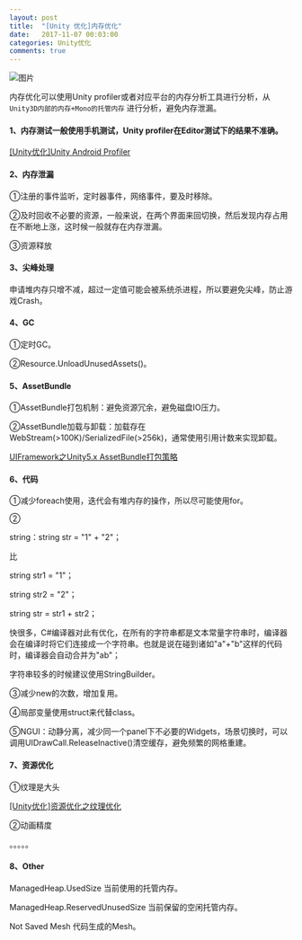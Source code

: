 ```yaml
---
layout: post
title:  "[Unity 优化]内存优化"
date:   2017-11-07 00:03:00
categories: Unity优化
comments: true
---
```


![图片](http://owk5gjdrg.bkt.clouddn.com/0077%E5%86%85%E5%AD%98%E4%BC%98%E5%8C%96.png)


内存优化可以使用Unity profiler或者对应平台的内存分析工具进行分析，从 `Unity3D内部的内存+Mono的托管内存` 进行分析，避免内存泄漏。

#### 1、内存测试一般使用手机测试，Unity profiler在Editor测试下的结果不准确。

[[Unity优化]Unity Android Profiler](http://blog.csdn.net/husheng0/article/details/72577737)

#### 2、内存泄漏

①注册的事件监听，定时器事件，网络事件，要及时移除。

②及时回收不必要的资源，一般来说，在两个界面来回切换，然后发现内存占用在不断地上涨，这时候一般就存在内存泄漏。

③资源释放

#### 3、尖峰处理

申请堆内存只增不减，超过一定值可能会被系统杀进程，所以要避免尖峰，防止游戏Crash。

#### 4、GC

①定时GC。

②Resource.UnloadUnusedAssets()。

#### 5、AssetBundle

①AssetBundle打包机制：避免资源冗余，避免磁盘IO压力。

②AssetBundle加载与卸载：加载存在WebStream(>100K)/SerializedFile(>256k)，通常使用引用计数来实现卸载。

[UIFramework之Unity5.x AssetBundle打包策略](http://blog.csdn.net/husheng0/article/details/77913876)

#### 6、代码

①减少foreach使用，迭代会有堆内存的操作，所以尽可能使用for。

②

string：string str = "1" + "2"；

比

string str1 = "1"；

string str2 = "2"；

string str = str1 + str2；

快很多，C#编译器对此有优化，在所有的字符串都是文本常量字符串时，编译器会在编译时将它们连接成一个字符串。也就是说在碰到诸如"a"+"b"这样的代码时，编译器会自动合并为"ab"；

字符串较多的时候建议使用StringBuilder。

③减少new的次数，增加复用。

④局部变量使用struct来代替class。

⑤NGUI：动静分离，减少同一个panel下不必要的Widgets，场景切换时，可以调用UIDrawCall.ReleaseInactive()清空缓存，避免频繁的网格重建。

#### 7、资源优化

①纹理是大头

[[Unity优化]资源优化之纹理优化](http://blog.csdn.net/husheng0/article/details/77611474)

②动画精度

。。。。。

#### 8、Other

ManagedHeap.UsedSize   当前使用的托管内存。

ManagedHeap.ReservedUnusedSize   当前保留的空闲托管内存。

Not Saved Mesh 代码生成的Mesh。
